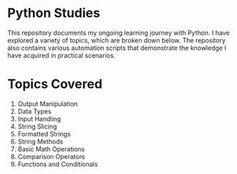 # Python Studies

This repository documents my ongoing learning journey with Python. I have explored a variety of topics, which are broken down below. 
The repository also contains various automation scripts that demonstrate the knowledge I have acquired in practical scenarios.


# Topics Covered

1. Output Manipulation
2. Data Types
3. Input Handling
4. String Slicing
5. Formatted Strings
6. String Methods
7. Basic Math Operations
8. Comparison Operators
9. Functions and Conditionals
